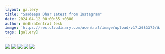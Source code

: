 ```yaml
---
layout: gallery
title: "Sandeepa Dhar Latest from Instagram"
date: 2024-04-12 00:00:35 +0300
author: AndhraCentral Desk
image: 'https://res.cloudinary.com/acentral/image/upload/v1712983375/Galleries/351514-6f45jsh2_mrn5x6.webp'
tags: [gallery]
---
```


<div class="gallery-box">
  <div class="gallery">
    <img src="https://res.cloudinary.com/acentral/image/upload/v1712983395/Galleries/351519-x401mnq1_lb9qq0.jpg" loading="lazy">
    <img src="https://res.cloudinary.com/acentral/image/upload/v1712983401/Galleries/351517-ltmdqhb7_d1mdcs.jpg" loading="lazy">
    <img src="https://res.cloudinary.com/acentral/image/upload/v1712983388/Galleries/351516-j153r66o_l7ujk4.jpg" loading="lazy">
    <img src="https://res.cloudinary.com/acentral/image/upload/v1712983381/Galleries/351515-8ueuu6ih_rhcdm3.webp" loading="lazy">
    <img src="https://res.cloudinary.com/acentral/image/upload/v1712983375/Galleries/351514-6f45jsh2_mrn5x6.webp" loading="lazy">
  </div>
</div>

